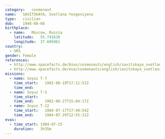 ```yaml
---
category:	cosmonaut
name:	SAVITSKAYA, Svetlana Yevgeniyena 
type:	civilian
dob:	1948-08-08
birthplace:
  - name:	Moscow, Russia
    latitude:	55.741638
    longitude:	37.605061
country:
  - URS
gender:	Female
references:
  - http://www.spacefacts.de/bios/cosmonauts/english/savitskaya_svetlana.htm
  - http://www.spacefacts.de/eva/cosmonauts/english/savitskaya_svetlana.htm
missions:
  - name: Soyuz T-7
    time_start:   1982-08-19T17:11:52Z
    time_end:     
  - name: Soyuz T-5
    time_start:   
    time_end:     1982-08-27T15:04:17Z
  - name: Soyuz T-12
    time_start:   1984-07-17T17:40:54Z
    time_end:     1984-07-29T12:55:31Z
evas:
  - time_start: 1984-07-25
    duration:   3h35m
---
```

